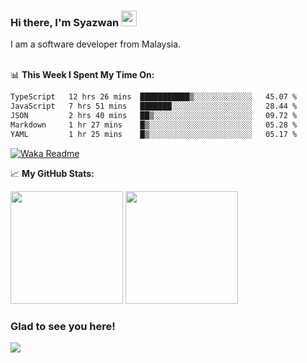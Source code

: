 ### Hi there, I'm Syazwan <img src="https://media.giphy.com/media/hvRJCLFzcasrR4ia7z/giphy.gif" width="25px">
I am a software developer from Malaysia.
<br/><br/>

📊 **This Week I Spent My Time On:**
<!--START_SECTION:waka-->

```txt
TypeScript   12 hrs 26 mins  ███████████▒░░░░░░░░░░░░░   45.07 %
JavaScript   7 hrs 51 mins   ███████░░░░░░░░░░░░░░░░░░   28.44 %
JSON         2 hrs 40 mins   ██▒░░░░░░░░░░░░░░░░░░░░░░   09.72 %
Markdown     1 hr 27 mins    █▒░░░░░░░░░░░░░░░░░░░░░░░   05.28 %
YAML         1 hr 25 mins    █▒░░░░░░░░░░░░░░░░░░░░░░░   05.17 %
```

<!--END_SECTION:waka-->
[![Waka Readme](https://github.com/syazwanz/syazwanz/actions/workflows/wakatime.yml/badge.svg)](https://github.com/syazwanz/syazwanz/actions/workflows/wakatime.yml)

📈 **My GitHub Stats:**

<p>
  <img height="180em" src="https://github-readme-stats.vercel.app/api?username=syazwanz&show_icons=true&hide_border=false&&count_private=true&include_all_commits=true" />
  <img height="180em" src="https://github-readme-stats.vercel.app/api/top-langs/?username=syazwanz&exclude_repo=KNN-Image-Classification&show_icons=true&hide_border=false&layout=compact&langs_count=8"/>
</p>

### Glad to see you here!
![](https://visitor-badge.glitch.me/badge?page_id=syazwanz.syazwanz)
